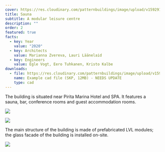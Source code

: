 ```yaml
---
cover: https://res.cloudinary.com/patternbuildings/image/upload/v1592910157/projects/sauna/2_xej9ev.jpg
title: Sauna
subtitle: A modular leisure centre
description: ""
order: 2
featured: true
facts:
  - key: Year
    value: "2020"
  - key: Architects
    value: Marianna Zvereva, Lauri Läänelaid
  - key: Engineers
    value: Egle Vogt, Eero Tuhkanen, Kristo Kalbe
downloads:
  - file: https://res.cloudinary.com/patternbuildings/image/upload/v1592836328/pb-logo_v1vqwj.jpg
    name: Example cad file (SKP, 12MB) - NEEDS UPDATE
    type: cad
---
```

The building is situated near Pirita Marina Hotel and SPA. It features a sauna, bar, conference rooms and guest accommodation rooms. 

![](https://res.cloudinary.com/patternbuildings/image/upload/v1592910155/projects/sauna/1_zgo5iv.jpg)

![](https://res.cloudinary.com/patternbuildings/image/upload/v1592910157/projects/sauna/3_uvbame.jpg)

The main structure of the building is made of prefabricated LVL modules; the glass facade of the building is installed on-site. 

![](https://res.cloudinary.com/patternbuildings/image/upload/v1592910156/projects/sauna/4_elku2i.jpg)
